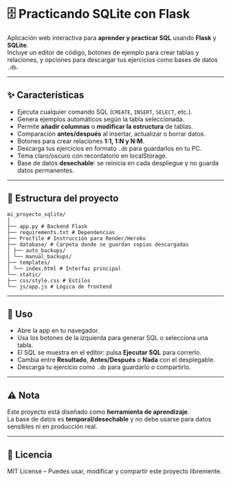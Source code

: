 # 🗄️ Practicando SQLite con Flask

Aplicación web interactiva para **aprender y practicar SQL** usando **Flask** y **SQLite**.  
Incluye un editor de código, botones de ejemplo para crear tablas y relaciones, y opciones para descargar tus ejercicios como bases de datos `.db`.

---

## ✨ Características
- Ejecuta cualquier comando SQL (`CREATE`, `INSERT`, `SELECT`, etc.).
- Genera ejemplos automáticos según la tabla seleccionada.
- Permite **añadir columnas** o **modificar la estructura** de tablas.
- Comparación **antes/después** al insertar, actualizar o borrar datos.
- Botones para crear relaciones **1:1, 1:N y N:M**.
- Descarga tus ejercicios en formato `.db` para guardarlos en tu PC.
- Tema claro/oscuro con recordatorio en localStorage.
- Base de datos **desechable**: se reinicia en cada despliegue y no guarda datos permanentes.

---

## 📂 Estructura del proyecto
    mi_proyecto_sqlite/
    │
    ├── app.py # Backend Flask
    ├── requirements.txt # Dependencias
    ├── Procfile # Instrucción para Render/Heroku
    ├── database/ # Carpeta donde se guardan copias descargadas
    │ ├── auto_backups/
    │ └── manual_backups/
    ├── templates/
    │ └── index.html # Interfaz principal
    └── static/
    ├── css/style.css # Estilos
    └── js/app.js # Lógica de frontend


---

## 🔧 Uso
- Abre la app en tu navegador.
- Usa los botones de la izquierda para generar SQL o selecciona una tabla.
- El SQL se muestra en el editor: pulsa **Ejecutar SQL** para correrlo.
- Cambia entre **Resultado**, **Antes/Después** o **Nada** con el desplegable.
- Descarga tu ejercicio como `.db` para guardarlo o compartirlo.

---

## ⚠️ Nota
Este proyecto está diseñado como **herramienta de aprendizaje**.  
La base de datos es **temporal/desechable** y no debe usarse para datos sensibles ni en producción real.

---

## 📜 Licencia
MIT License – Puedes usar, modificar y compartir este proyecto libremente.